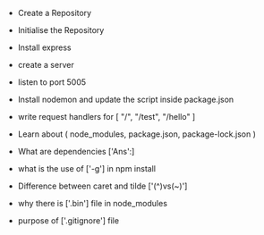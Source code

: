  - Create a Repository
 - Initialise the Repository
 - Install express
 - create a server
 - listen to port 5005
 - Install nodemon and update the script inside package.json
 - write request handlers for [ "/", "/test", "/hello" ]

 - Learn about ( node_modules, package.json, package-lock.json )
 - What are dependencies ['Ans':]
 - what is the use of ['-g'] in npm install
 - Difference between caret and tilde ['(^)vs(~)']
 - why there is ['.bin'] file in node_modules
 - purpose of ['.gitignore'] file
